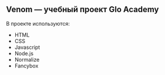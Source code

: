 ## Venom — учебный проект Glo Academy

В проекте используются:

- HTML
- CSS
- Javascript
- Node.js
- Normalize
- Fancybox
